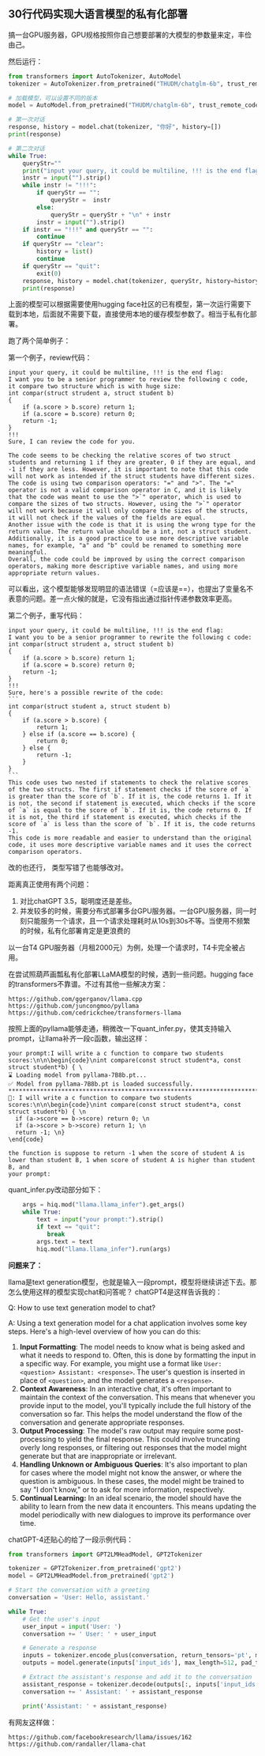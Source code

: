 ## 30行代码实现大语言模型的私有化部署

搞一台GPU服务器，GPU规格按照你自己想要部署的大模型的参数量来定，丰俭由己。

然后运行：

```Python
from transformers import AutoTokenizer, AutoModel
tokenizer = AutoTokenizer.from_pretrained("THUDM/chatglm-6b", trust_remote_code=True)

# 加载模型，可以设置不同的版本
model = AutoModel.from_pretrained("THUDM/chatglm-6b", trust_remote_code=True).half().cuda()

# 第一次对话
response, history = model.chat(tokenizer, "你好", history=[])
print(response)

# 第二次对话
while True:
    queryStr=""
    print("input your query, it could be multiline, !!! is the end flag:")
    instr = input("").strip()
    while instr != "!!!":
        if queryStr == "":
            queryStr =  instr
        else:
            queryStr = queryStr + "\n" + instr
        instr = input("").strip()
    if instr == "!!!" and queryStr == "":
        continue
    if queryStr == "clear":
        history = list()
        continue
    if queryStr == "quit":
        exit(0)
    response, history = model.chat(tokenizer, queryStr, history=history)
    print(response)
```

上面的模型可以根据需要使用hugging face社区的已有模型，第一次运行需要下载到本地，后面就不需要下载，直接使用本地的缓存模型参数了。相当于私有化部署。

跑了两个简单例子：

第一个例子，review代码：

```Shell
input your query, it could be multiline, !!! is the end flag:
I want you to be a senior programmer to review the following c code, it compare two structure which is with huge size:
int compar(struct strudent a, struct student b)
{
    if (a.score > b.score) return 1;
    if (a.score = b.score) return 0;
    return -1;
}
!!!
Sure, I can review the code for you.

The code seems to be checking the relative scores of two struct students and returning 1 if they are greater, 0 if they are equal, and -1 if they are less. However, it is important to note that this code will not work as intended if the struct students have different sizes.
The code is using two comparison operators: "=" and ">". The "=" operator is not a valid comparison operator in C, and it is likely that the code was meant to use the ">`" operator, which is used to compare the sizes of two structs. However, using the ">`" operator will not work because it will only compare the sizes of the structs, it will not check if the values of the fields are equal.
Another issue with the code is that it is using the wrong type for the return value. The return value should be a int, not a struct student.
Additionally, it is a good practice to use more descriptive variable names, for example, "a" and "b" could be renamed to something more meaningful.
Overall, the code could be improved by using the correct comparison operators, making more descriptive variable names, and using more appropriate return values.
```

可以看出，这个模型能够发现明显的语法错误（=应该是==），也提出了变量名不表意的问题。差一点火候的就是，它没有指出通过指针传递参数效率更高。

第二个例子，重写代码：

~~~Shell
input your query, it could be multiline, !!! is the end flag:
I want you to be a senior programmer to rewrite the following c code:
int compar(struct strudent a, struct student b)
{
    if (a.score > b.score) return 1;
    if (a.score = b.score) return 0;
    return -1;
}
!!!
Sure, here's a possible rewrite of the code:
```
int compar(struct student a, struct student b)
{
    if (a.score > b.score) {
        return 1;
    } else if (a.score == b.score) {
        return 0;
    } else {
        return -1;
    }
}
```
This code uses two nested if statements to check the relative scores of the two structs. The first if statement checks if the score of `a` is greater than the score of `b`. If it is, the code returns 1. If it is not, the second if statement is executed, which checks if the score of `a` is equal to the score of `b`. If it is, the code returns 0. If it is not, the third if statement is executed, which checks if the score of `a` is less than the score of `b`. If it is, the code returns -1.
This code is more readable and easier to understand than the original code, it uses more descriptive variable names and it uses the correct comparison operators.
~~~

改的也还行， 类型写错了也能够改对。

距离真正使用有两个问题：

1. 对比chatGPT 3.5，聪明度还是差些。
2. 并发较多的时候，需要分布式部署多台GPU服务器。一台GPU服务器，同一时刻只能服务一个请求，且一个请求处理耗时从10s到30s不等。当使用不频繁的时候，私有化部署肯定是更浪费的

以一台T4 GPU服务器（月租2000元）为例，处理一个请求时，T4卡完全被占用。



在尝试照葫芦画瓢私有化部署LLaMA模型的时候，遇到一些问题。hugging face的transformers不靠谱。不过有其他一些解决方案：

```Shell
https://github.com/ggerganov/llama.cpp
https://github.com/juncongmoo/pyllama
https://github.com/cedrickchee/transformers-llama
```

按照上面的pyllama能够走通，稍微改一下quant_infer.py，使其支持输入prompt，让llama补齐一段c函数，输出这样：

```shell
your prompt:I will write a c function to compare two students scores:\n\n\begin{code}\nint compare(const struct student*a, const struct student*b) { \
⌛️ Loading model from pyllama-7B8b.pt...
✅ Model from pyllama-7B8b.pt is loaded successfully.
********************************************************************************
🦙: I will write a c function to compare two students scores:\n\n\begin{code}\nint compare(const struct student*a, const struct student*b) { \n
  if (a->score == b->score) return 0; \n
  if (a->score > b->score) return 1; \n
  return -1; \n}
\end{code}

the function is suppose to return -1 when the score of student A is lower than student B, 1 when score of student A is higher than student B, and
your prompt:
```

quant_infer.py改动部分如下：

```python
    args = hiq.mod("llama.llama_infer").get_args()
    while True:
        text = input("your prompt:").strip()
        if text == "quit":
           break
        args.text = text
        hiq.mod("llama.llama_infer").run(args)
```

**问题来了：**

llama是text generation模型，也就是输入一段prompt，模型将继续讲述下去。那怎么使用这样的模型实现chat和问答呢？ chatGPT4是这样告诉我的：

Q: How to use text generation model to chat?

A: Using a text generation model for a chat application involves some key steps. Here's a high-level overview of how you can do this:

1. **Input Formatting**: The model needs to know what is being asked and what it needs to respond to. Often, this is done by formatting the input in a specific way. For example, you might use a format like `User: <question> Assistant: <response>`. The user's question is inserted in place of `<question>`, and the model generates a `<response>`.
2. **Context Awareness**: In an interactive chat, it's often important to maintain the context of the conversation. This means that whenever you provide input to the model, you'll typically include the full history of the conversation so far. This helps the model understand the flow of the conversation and generate appropriate responses.
3. **Output Processing**: The model's raw output may require some post-processing to yield the final response. This could involve truncating overly long responses, or filtering out responses that the model might generate but that are inappropriate or irrelevant.
4. **Handling Unknown or Ambiguous Queries**: It's also important to plan for cases where the model might not know the answer, or where the question is ambiguous. In these cases, the model might be trained to say "I don't know," or to ask for more information, respectively.
5. **Continual Learning:** In an ideal scenario, the model should have the ability to learn from the new data it encounters. This means updating the model periodically with new dialogues to improve its performance over time.

chatGPT-4还贴心的给了一段示例代码：

```Python
from transformers import GPT2LMHeadModel, GPT2Tokenizer

tokenizer = GPT2Tokenizer.from_pretrained('gpt2')
model = GPT2LMHeadModel.from_pretrained('gpt2')

# Start the conversation with a greeting
conversation = 'User: Hello, assistant.'

while True:
    # Get the user's input
    user_input = input('User: ')
    conversation += ' User: ' + user_input

    # Generate a response
    inputs = tokenizer.encode_plus(conversation, return_tensors='pt', max_length=512)
    outputs = model.generate(inputs['input_ids'], max_length=512, pad_token_id=tokenizer.eos_token_id)

    # Extract the assistant's response and add it to the conversation
    assistant_response = tokenizer.decode(outputs[:, inputs['input_ids'].shape[-1]:][0], skip_special_tokens=True)
    conversation += ' Assistant: ' + assistant_response

    print('Assistant: ' + assistant_response)
```

有网友这样做：

```
https://github.com/facebookresearch/llama/issues/162
https://github.com/randaller/llama-chat
```

